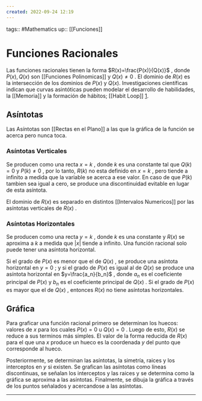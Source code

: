 ```yaml
---
created: 2022-09-24 12:19
---
```

tags:: #Mathematics 
up:: [[Funciones]]
# Funciones Racionales
Las funciones racionales tienen la forma $R(x)=\frac{P(x)}{Q(x)}$ , donde $P(x), Q(x)$ son [[Funciones Polinomicas]] y $Q(x) \neq 0$ . El dominio de $R(x)$ es la intersección de los dominios de $P(x)$ y $Q(x)$. Investigaciones científicas indican que curvas asintóticas pueden modelar el desarrollo de habilidades, la [[Memoria]] y la formación de hábitos; [[Habit Loop]] [1](https://www.researchgate.net/publication/230576970_Promoting_habit_formation).

## Asíntotas
Las Asíntotas son [[Rectas en el Plano]] a las que la gráfica de la función se acerca pero nunca toca.

### Asíntotas Verticales
Se producen como una recta $x=k$ , donde $k$ es una constante tal que $Q(k)=0$ y $P(k) \neq 0$ , por lo tanto, $R(k)$ no esta definido en $x=k$ , pero tiende a infinito a medida que la variable se acerca a ese valor. En caso de que $P(k)$ tambien sea igual a cero, se produce una discontinuidad evitable en lugar de esta asíntota.

El dominio de $R(x)$ es separado en distintos [[Intervalos Numericos]] por las asíntotas verticales de $R(x)$ .

### Asíntotas Horizontales
Se producen como una recta $y=k$ , donde $k$ es una constante y $R(x)$ se aproxima a $k$ a medida que $|x|$ tiende a infinito. Una función racional solo puede tener una asíntota horizontal.

Si el grado de $P(x)$ es menor que el de $Q(x)$ , se produce una asíntota horizontal en $y=0$ ; y si el grado de $P(x)$ es igual al de $Q(x)$ se produce una asíntota horizontal en $y=\frac{a_n}{b_n}$ , donde $a_n$ es el coeficiente principal de $P(x)$ y $b_n$ es el coeficiente principal de $Q(x)$ . Si el grado de $P(x)$ es mayor que el de $Q(x)$ , entonces $R(x)$ no tiene asíntotas horizontales.

## Gráfica
Para graficar una función racional primero se determinan los huecos: valores de $x$ para los cuales $P(x)= 0$  u $Q(x)=0$ . Luego de esto, $R(x)$ se reduce a sus terminos más simples. El valor de la forma reducida de $R(x)$ para el que una $x$ produce un hueco es la coordenada $y$ del punto que corresponde al hueco.

Posteriormente, se determinan las asíntotas, la simetría, raices y los interceptos en $y$ si existen. Se grafican las asíntotas como líneas discontinuas, se señalan los interceptos y las raices y se determina como la gráfica se aproxima a las asíntotas. Finalmente, se dibuja la gráfica a través de los puntos señalados y acercandose a las asíntotas.
___
